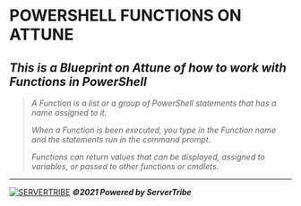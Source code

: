 # **POWERSHELL FUNCTIONS ON ATTUNE**
***This is a Blueprint on Attune of how to work with Functions in PowerShell***
---
> *A Function is a list or a group of PowerShell statements that has a name assigned to it.*
> 
> *When a Function is been executed, you type in the Function name and the statements run in the command prompt.*
> 
> *Functions can return values that can be displayed, assigned to variables, or passed to other functions or cmdlets.*
---
[![SERVERTRIBE](https://www.servertribe.com/wp-content/themes/mars/assets/images/attune_logo.svg)](https://www.servertribe.com/)
***&copy;2021 Powered by ServerTribe***